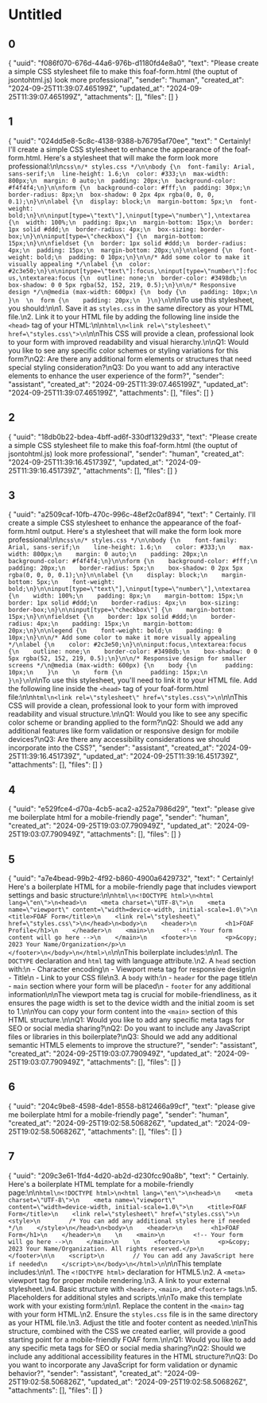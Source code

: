 # Untitled

## 0

{
  "uuid": "f086f070-676d-44a6-976b-d1180fd4e8a0",
  "text": "Please create a simple CSS stylesheet file to make this foaf-form.html (the ouptut of jsontohtml.js) look more professional",
  "sender": "human",
  "created_at": "2024-09-25T11:39:07.465199Z",
  "updated_at": "2024-09-25T11:39:07.465199Z",
  "attachments": [],
  "files": []
}

## 1

{
  "uuid": "024dd5e8-5c8c-4138-9388-b76795af70ee",
  "text": " Certainly! I'll create a simple CSS stylesheet to enhance the appearance of the foaf-form.html. Here's a stylesheet that will make the form look more professional:\n\n```css\n/* styles.css */\n\nbody {\n  font-family: Arial, sans-serif;\n  line-height: 1.6;\n  color: #333;\n  max-width: 800px;\n  margin: 0 auto;\n  padding: 20px;\n  background-color: #f4f4f4;\n}\n\nform {\n  background-color: #fff;\n  padding: 30px;\n  border-radius: 8px;\n  box-shadow: 0 2px 4px rgba(0, 0, 0, 0.1);\n}\n\nlabel {\n  display: block;\n  margin-bottom: 5px;\n  font-weight: bold;\n}\n\ninput[type=\"text\"],\ninput[type=\"number\"],\ntextarea {\n  width: 100%;\n  padding: 8px;\n  margin-bottom: 15px;\n  border: 1px solid #ddd;\n  border-radius: 4px;\n  box-sizing: border-box;\n}\n\ninput[type=\"checkbox\"] {\n  margin-bottom: 15px;\n}\n\nfieldset {\n  border: 1px solid #ddd;\n  border-radius: 4px;\n  padding: 15px;\n  margin-bottom: 20px;\n}\n\nlegend {\n  font-weight: bold;\n  padding: 0 10px;\n}\n\n/* Add some color to make it visually appealing */\nlabel {\n  color: #2c3e50;\n}\n\ninput[type=\"text\"]:focus,\ninput[type=\"number\"]:focus,\ntextarea:focus {\n  outline: none;\n  border-color: #3498db;\n  box-shadow: 0 0 5px rgba(52, 152, 219, 0.5);\n}\n\n/* Responsive design */\n@media (max-width: 600px) {\n  body {\n    padding: 10px;\n  }\n  \n  form {\n    padding: 20px;\n  }\n}\n```\n\nTo use this stylesheet, you should:\n\n1. Save it as `styles.css` in the same directory as your HTML file.\n2. Link it to your HTML file by adding the following line inside the `<head>` tag of your HTML:\n\n```html\n<link rel=\"stylesheet\" href=\"styles.css\">\n```\n\nThis CSS will provide a clean, professional look to your form with improved readability and visual hierarchy.\n\nQ1: Would you like to see any specific color schemes or styling variations for this form?\nQ2: Are there any additional form elements or structures that need special styling consideration?\nQ3: Do you want to add any interactive elements to enhance the user experience of the form?",
  "sender": "assistant",
  "created_at": "2024-09-25T11:39:07.465199Z",
  "updated_at": "2024-09-25T11:39:07.465199Z",
  "attachments": [],
  "files": []
}

## 2

{
  "uuid": "18db0b22-bdea-4bff-ad6f-330df1329d33",
  "text": "Please create a simple CSS stylesheet file to make this foaf-form.html (the ouptut of jsontohtml.js) look more professional",
  "sender": "human",
  "created_at": "2024-09-25T11:39:16.451739Z",
  "updated_at": "2024-09-25T11:39:16.451739Z",
  "attachments": [],
  "files": []
}

## 3

{
  "uuid": "a2509caf-10fb-470c-996c-48ef2c0af894",
  "text": " Certainly. I'll create a simple CSS stylesheet to enhance the appearance of the foaf-form.html output. Here's a stylesheet that will make the form look more professional:\n\n```css\n/* styles.css */\n\nbody {\n    font-family: Arial, sans-serif;\n    line-height: 1.6;\n    color: #333;\n    max-width: 800px;\n    margin: 0 auto;\n    padding: 20px;\n    background-color: #f4f4f4;\n}\n\nform {\n    background-color: #fff;\n    padding: 20px;\n    border-radius: 5px;\n    box-shadow: 0 2px 5px rgba(0, 0, 0, 0.1);\n}\n\nlabel {\n    display: block;\n    margin-bottom: 5px;\n    font-weight: bold;\n}\n\ninput[type=\"text\"],\ninput[type=\"number\"],\ntextarea {\n    width: 100%;\n    padding: 8px;\n    margin-bottom: 15px;\n    border: 1px solid #ddd;\n    border-radius: 4px;\n    box-sizing: border-box;\n}\n\ninput[type=\"checkbox\"] {\n    margin-bottom: 15px;\n}\n\nfieldset {\n    border: 1px solid #ddd;\n    border-radius: 4px;\n    padding: 15px;\n    margin-bottom: 20px;\n}\n\nlegend {\n    font-weight: bold;\n    padding: 0 10px;\n}\n\n/* Add some color to make it more visually appealing */\nlabel {\n    color: #2c3e50;\n}\n\ninput:focus,\ntextarea:focus {\n    outline: none;\n    border-color: #3498db;\n    box-shadow: 0 0 5px rgba(52, 152, 219, 0.5);\n}\n\n/* Responsive design for smaller screens */\n@media (max-width: 600px) {\n    body {\n        padding: 10px;\n    }\n    \n    form {\n        padding: 15px;\n    }\n}\n```\n\nTo use this stylesheet, you'll need to link it to your HTML file. Add the following line inside the `<head>` tag of your foaf-form.html file:\n\n```html\n<link rel=\"stylesheet\" href=\"styles.css\">\n```\n\nThis CSS will provide a clean, professional look to your form with improved readability and visual structure.\n\nQ1: Would you like to see any specific color scheme or branding applied to the form?\nQ2: Should we add any additional features like form validation or responsive design for mobile devices?\nQ3: Are there any accessibility considerations we should incorporate into the CSS?",
  "sender": "assistant",
  "created_at": "2024-09-25T11:39:16.451739Z",
  "updated_at": "2024-09-25T11:39:16.451739Z",
  "attachments": [],
  "files": []
}

## 4

{
  "uuid": "e529fce4-d70a-4cb5-aca2-a252a7986d29",
  "text": "please give me boilerplate html for a mobile-friendly page",
  "sender": "human",
  "created_at": "2024-09-25T19:03:07.790949Z",
  "updated_at": "2024-09-25T19:03:07.790949Z",
  "attachments": [],
  "files": []
}

## 5

{
  "uuid": "a7e4bead-99b2-4f92-b860-4900a6429732",
  "text": " Certainly! Here's a boilerplate HTML for a mobile-friendly page that includes viewport settings and basic structure:\n\n```html\n<!DOCTYPE html>\n<html lang=\"en\">\n<head>\n    <meta charset=\"UTF-8\">\n    <meta name=\"viewport\" content=\"width=device-width, initial-scale=1.0\">\n    <title>FOAF Form</title>\n    <link rel=\"stylesheet\" href=\"styles.css\">\n</head>\n<body>\n    <header>\n        <h1>FOAF Profile</h1>\n    </header>\n    <main>\n        <!-- Your form content will go here -->\n    </main>\n    <footer>\n        <p>&copy; 2023 Your Name/Organization</p>\n    </footer>\n</body>\n</html>\n```\n\nThis boilerplate includes:\n\n1. The `DOCTYPE` declaration and `html` tag with language attribute.\n2. A `head` section with:\n   - Character encoding\n   - Viewport meta tag for responsive design\n   - Title\n   - Link to your CSS file\n3. A `body` with:\n   - `header` for the page title\n   - `main` section where your form will be placed\n   - `footer` for any additional information\n\nThe viewport meta tag is crucial for mobile-friendliness, as it ensures the page width is set to the device width and the initial zoom is set to 1.\n\nYou can copy your form content into the `<main>` section of this HTML structure.\n\nQ1: Would you like to add any specific meta tags for SEO or social media sharing?\nQ2: Do you want to include any JavaScript files or libraries in this boilerplate?\nQ3: Should we add any additional semantic HTML5 elements to improve the structure?",
  "sender": "assistant",
  "created_at": "2024-09-25T19:03:07.790949Z",
  "updated_at": "2024-09-25T19:03:07.790949Z",
  "attachments": [],
  "files": []
}

## 6

{
  "uuid": "204c9be8-4598-4de1-8558-b812466a99cf",
  "text": "please give me boilerplate html for a mobile-friendly page",
  "sender": "human",
  "created_at": "2024-09-25T19:02:58.506826Z",
  "updated_at": "2024-09-25T19:02:58.506826Z",
  "attachments": [],
  "files": []
}

## 7

{
  "uuid": "209c3e61-1fd4-4d20-ab2d-d230fcc90a8b",
  "text": " Certainly. Here's a boilerplate HTML template for a mobile-friendly page:\n\n```html\n<!DOCTYPE html>\n<html lang=\"en\">\n<head>\n    <meta charset=\"UTF-8\">\n    <meta name=\"viewport\" content=\"width=device-width, initial-scale=1.0\">\n    <title>FOAF Form</title>\n    <link rel=\"stylesheet\" href=\"styles.css\">\n    <style>\n        /* You can add any additional styles here if needed */\n    </style>\n</head>\n<body>\n    <header>\n        <h1>FOAF Form</h1>\n    </header>\n    \n    <main>\n        <!-- Your form will go here -->\n    </main>\n    \n    <footer>\n        <p>&copy; 2023 Your Name/Organization. All rights reserved.</p>\n    </footer>\n\n    <script>\n        // You can add any JavaScript here if needed\n    </script>\n</body>\n</html>\n```\n\nThis template includes:\n\n1. The `<!DOCTYPE html>` declaration for HTML5.\n2. A `<meta>` viewport tag for proper mobile rendering.\n3. A link to your external stylesheet.\n4. Basic structure with `<header>`, `<main>`, and `<footer>` tags.\n5. Placeholders for additional styles and scripts.\n\nTo make this template work with your existing form:\n\n1. Replace the content in the `<main>` tag with your form HTML.\n2. Ensure the `styles.css` file is in the same directory as your HTML file.\n3. Adjust the title and footer content as needed.\n\nThis structure, combined with the CSS we created earlier, will provide a good starting point for a mobile-friendly FOAF form.\n\nQ1: Would you like to add any specific meta tags for SEO or social media sharing?\nQ2: Should we include any additional accessibility features in the HTML structure?\nQ3: Do you want to incorporate any JavaScript for form validation or dynamic behavior?",
  "sender": "assistant",
  "created_at": "2024-09-25T19:02:58.506826Z",
  "updated_at": "2024-09-25T19:02:58.506826Z",
  "attachments": [],
  "files": []
}
